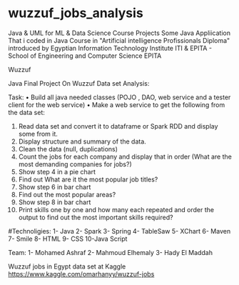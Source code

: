 # wuzzuf_jobs_analysis
Java & UML for ML & Data Science Course Projects Some Java Appliication That i coded in Java Course in "Artificial intelligence Profissionals Diploma" introduced by Egyptian Information Technology Institute ITI & EPITA - School of Engineering and Computer Science EPITA

Wuzzuf

Java Final Project On Wuzzuf Data set Analysis:

Task: • Build all java needed classes (POJO , DAO, web service and a tester client for the web service) • Make a web service to get the following from the data set:

1. Read data set and convert it to dataframe or Spark RDD and display some from it.
2. Display structure and summary of the data.
3. Clean the data (null, duplications)
4. Count the jobs for each company and display that in order (What are the most demanding companies for jobs?)
5. Show step 4 in a pie chart 
6. Find out What are it the most popular job titles? 
7. Show step 6 in bar chart 
8. Find out the most popular areas?
9. Show step 8 in bar chart 
10. Print skills one by one and how many each repeated and order the output to find out the most important skills required?

#Technoligies: 
1- Java
2- Spark 
3- Spring 
4- TableSaw 
5- XChart 
6- Maven 
7- Smile
8- HTML
9- CSS
10-Java Script

Team: 
1- Mohamed Ashraf 
2- Mahmoud Elhemaly 
3- Hady El Maddah

Wuzzuf jobs in Egypt data set at Kaggle https://www.kaggle.com/omarhanyy/wuzzuf-jobs
